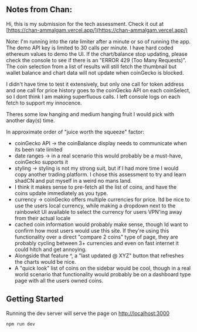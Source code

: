 ## Notes from Chan:
Hi, this is my submission for the tech assessment. Check it out at [https://chan-ammalgam.vercel.app/](https://chan-ammalgam.vercel.app/)

Note: I'm running into the rate limiter after a minute or so of running the app. The demo API key is limited to 30 calls per minute. I have hard coded ethereum values to demo the UI. If the chart/balance stop updating, please check the console to see if there is an "ERROR 429 (Too Many Requests)". The coin selection from a list of results will still fetch the thumbnail but wallet balance and chart data will not update when coinGecko is blocked.

I didn't have time to test it extensively, but only one call for token address and one call for price history goes to the coinGecko API on each coinSelect, so I dont think I am making superfluous calls. I left console logs on each fetch to support my innocence.

Theres some low hanging and medium hanging fruit I would pick with another day(s) time.

In approximate order of "juice worth the squeeze" factor:
- coinGecko API -> the coinBalance display needs to communicate when its been rate limited
- date ranges -> in a real scenario this would probably be a must-have, coinGecko supports it
- styling -> styling is not my strong suit, but if I had more time I would copy another trading platform. I chose this assessment to try and learn shadCN and put myself in a weird no mans land.
- I think it makes sense to pre-fetch all the list of coins, and have the coins update immediately as you type.
- currency -> coinGecko offers multiple currencies for price. Itd be nice to use the users local currency, while making a dropdown next to the rainbowkit UI available to select the currency for users VPN'ing away from their actual locale
- cached coin information would probably make sense, though Id want to confirm how most users would use this site. If they're using this functionality over a direct "compare 2 coins" type of page, they are probably cycling between 3+ currencies and even on fast internet it could hitch and get annoying.
- Alongside that feature ^, a "last updated @ XYZ" button that refreshes the charts would be nice.
- A "quick look" list of coins on the sidebar would be cool, though in a real world scenario that functionality would probably be on a dashboard type page with all the users owned coins.

## Getting Started

Running the dev server will serve the page on [http://localhost:3000](http://localhost:3000)

```bash
npm run dev
```
